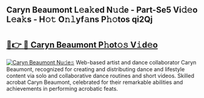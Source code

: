 ## Caryn Beaumont L𝚎a𝚔ed N𝚞𝚍e - Part-Se5 Vi𝚍𝚎o L𝚎a𝚔s - H𝚘𝚝 O𝚗𝚕yf𝚊ns P𝚑𝚘tos qi2Qj

# <h2><a href="http://kfcctrg.oniu.top/?m=Caryn+Beaumont">🔗👉 🔴 Caryn Beaumont P𝚑ot𝚘𝚜 V𝚒d𝚎o</a></h2>

[![Caryn Beaumont Nu𝚍e𝚜](https://i.imgur.com/0qMVB7G.gif)](http://kfcctrg.oniu.top/?m=Caryn+Beaumont)
Web-based artist and dance collaborator Caryn Beaumont, recognized for creating and distributing dance and lifestyle content via solo and collaborative dance routines and short videos. Skilled acrobat Caryn Beaumont, celebrated for their remarkable abilities and achievements in performing acrobatic feats.  
